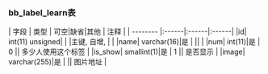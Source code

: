 ### bb_label_learn表
  
| 字段        | 类型 | 可空|缺省|其他  | 注释 |
| -------- |:------|:------|:------|
|id| int(11) unsigned| |   |主键, 自增, |  |
|name| varchar(16)|是 |   ||  |
|num| int(11)|是 |  0 || 多少人使用这个标签 |
|is_show| smallint(1)|是 |  1 || 是否显示 |
|image| varchar(255)|是 |   || 图片地址 |
